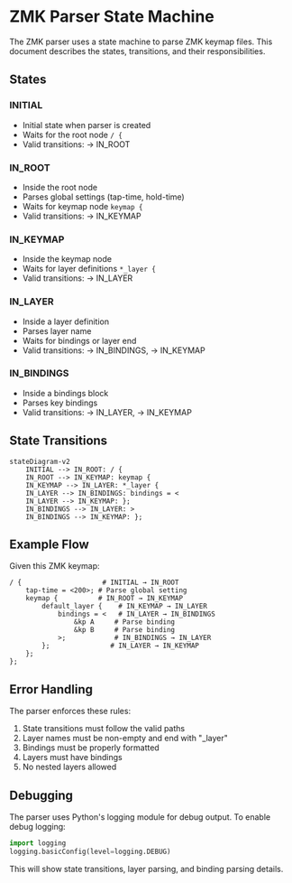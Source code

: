 # ZMK Parser State Machine

The ZMK parser uses a state machine to parse ZMK keymap files. This document describes the states, transitions, and their responsibilities.

## States

### INITIAL
- Initial state when parser is created
- Waits for the root node `/ {`
- Valid transitions: → IN_ROOT

### IN_ROOT
- Inside the root node
- Parses global settings (tap-time, hold-time)
- Waits for keymap node `keymap {`
- Valid transitions: → IN_KEYMAP

### IN_KEYMAP
- Inside the keymap node
- Waits for layer definitions `*_layer {`
- Valid transitions: → IN_LAYER

### IN_LAYER
- Inside a layer definition
- Parses layer name
- Waits for bindings or layer end
- Valid transitions: → IN_BINDINGS, → IN_KEYMAP

### IN_BINDINGS
- Inside a bindings block
- Parses key bindings
- Valid transitions: → IN_LAYER, → IN_KEYMAP

## State Transitions

```mermaid
stateDiagram-v2
    INITIAL --> IN_ROOT: / {
    IN_ROOT --> IN_KEYMAP: keymap {
    IN_KEYMAP --> IN_LAYER: *_layer {
    IN_LAYER --> IN_BINDINGS: bindings = <
    IN_LAYER --> IN_KEYMAP: };
    IN_BINDINGS --> IN_LAYER: >
    IN_BINDINGS --> IN_KEYMAP: };
```

## Example Flow

Given this ZMK keymap:
```zmk
/ {                    # INITIAL → IN_ROOT
    tap-time = <200>; # Parse global setting
    keymap {          # IN_ROOT → IN_KEYMAP
        default_layer {    # IN_KEYMAP → IN_LAYER
            bindings = <   # IN_LAYER → IN_BINDINGS
                &kp A     # Parse binding
                &kp B     # Parse binding
            >;            # IN_BINDINGS → IN_LAYER
        };               # IN_LAYER → IN_KEYMAP
    };
};
```

## Error Handling

The parser enforces these rules:
1. State transitions must follow the valid paths
2. Layer names must be non-empty and end with "_layer"
3. Bindings must be properly formatted
4. Layers must have bindings
5. No nested layers allowed

## Debugging

The parser uses Python's logging module for debug output. To enable debug logging:

```python
import logging
logging.basicConfig(level=logging.DEBUG)
```

This will show state transitions, layer parsing, and binding parsing details. 